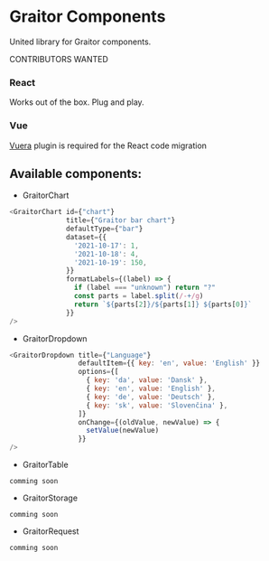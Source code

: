 # Graitor Components

United library for Graitor components.

CONTRIBUTORS WANTED

### React
Works out of the box. Plug and play.

### Vue
[Vuera](https://www.npmjs.com/package/vuera#react-in-vue---preferred-usage) plugin is required for the React code migration

## Available components:
- GraitorChart
```javascript
<GraitorChart id={"chart"}
              title={"Graitor bar chart"}
              defaultType={"bar"}
              dataset={{
                '2021-10-17': 1,
                '2021-10-18': 4,
                '2021-10-19': 150,
              }}
              formatLabels={(label) => {
                if (label === "unknown") return "?"
                const parts = label.split(/-+/g)
                return `${parts[2]}/${parts[1]} ${parts[0]}`
              }}
/>
```
- GraitorDropdown
```javascript
<GraitorDropdown title={"Language"}
                 defaultItem={{ key: 'en', value: 'English' }}
                 options={[
                   { key: 'da', value: 'Dansk' },
                   { key: 'en', value: 'English' },
                   { key: 'de', value: 'Deutsch' },
                   { key: 'sk', value: 'Slovenčina' },
                 ]}
                 onChange={(oldValue, newValue) => {
                   setValue(newValue)
                 }}
/>
```
- GraitorTable
```
comming soon
```
- GraitorStorage
```
comming soon
```
- GraitorRequest
```
comming soon
```